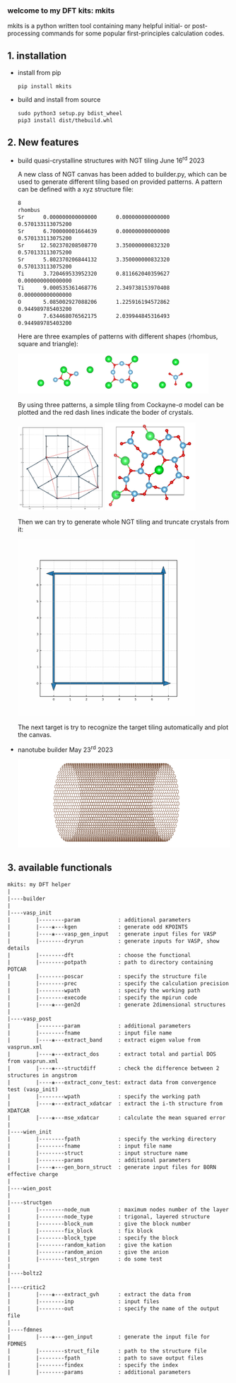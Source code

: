 ### welcome to my DFT kits: mkits

mkits is a python written tool containing many helpful initial- or post-processing commands for some popular first-principles calculation codes.

## 1. installation

+ install from pip
  ```
  pip install mkits
  ```
  

+ build and install from source
  
  ```
  sudo python3 setup.py bdist_wheel
  pip3 install dist/thebuild.whl
  ```

## 2. New features

+ build quasi-crystalline structures with NGT tiling June 16<sup>rd</sup> 2023
  
  A new class of NGT canvas has been added to builder.py, which can be used to generate different tiling based on provided patterns. A pattern can be defined with a xyz structure file:
  ```
  8
  rhombus
  Sr      0.000000000000000      0.000000000000000      0.570133113075200
  Sr      6.700000001664639      0.000000000000000      0.570133113075200
  Sr     12.502370208508770      3.350000000832320      0.570133113075200
  Sr      5.802370206844132      3.350000000832320      0.570133113075200
  Ti      3.720469533952320      0.811662040359627      0.000000000000000
  Ti      9.000535361468776      2.349738153970408      0.000000000000000
  O       5.085002927088206      1.225916194572862      0.944989785403200
  O       7.634468076562175      2.039944845316493      0.944989785403200

  ```

  Here are three examples of patterns with different shapes (rhombus, square and triangle):

  <p float="left">
    <img src="./example/builder/pattern.png" height="90" />
  </p>

  By using three patterns, a simple tiling from Cockayne-σ model can be plotted and the red dash lines indicate the boder of crystals. 

  <p float="left">
    <img src="./example/builder/sigma_tiling.png" height="190" />
    <img src="./example/builder/sigma_film.png" height="200" />
  </p>

  Then we can try to generate whole NGT tiling and truncate crystals from it:

  <p float="left">
    <img src="./example/builder/ngt_tling.gif" height="400" />
  </p>
  
  The next target is try to recognize the target tiling automatically and plot the canvas.

+ nanotube builder May 23<sup>rd</sup> 2023

  <p float="left">
    <img src="./example/builder/nanotube.png" height="200" />
  </p>  


 ## 3. available functionals
 
 ```
 mkits: my DFT helper
 |
 |----builder
 |
 |----vasp_init 
 |        |--------param            : additional parameters
 |        |----❀---kgen             : generate odd KPOINTS
 |        |----❀---vasp_gen_input   : generate input files for VASP
 |        |--------dryrun           : generate inputs for VASP, show details
 |        |--------dft              : choose the functional
 |        |--------potpath          : path to directory containing POTCAR
 |        |--------poscar           : specify the structure file
 |        |--------prec             : specify the calculation precision
 |        |--------wpath            : specify the working path
 |        |--------execode          : specify the mpirun code
 |        |----❀---gen2d            : generate 2dimensional structures
 |
 |----vasp_post
 |        |--------param            : additional parameters
 |        |--------fname            : input file name
 |        |----❀---extract_band     : extract eigen value from vasprun.xml
 |        |----❀---extract_dos      : extract total and partial DOS from vasprun.xml
 |        |----❀---structdiff       : check the difference between 2 structures in angstrom
 |        |----❀---extract_conv_test: extract data from convergence test (vasp_init)
 |        |--------wpath            : specify the working path
 |        |----❀---extract_xdatcar  : extract the i-th structure from XDATCAR
 |        |----❀---mse_xdatcar      : calculate the mean squared error
 |
 |----wien_init
 |        |--------fpath            : specify the working directory
 |        |--------fname            : input file name
 |        |--------struct           : input structure name
 |        |--------params           : additional parameters
 |        |----❀---gen_born_struct  : generate input files for BORN effective charge
 |
 |----wien_post
 |
 |----structgen
 |        |--------node_num         : maximum nodes number of the layer
 |        |--------node_type        : trigonal, layered structure
 |        |--------block_num        : give the block number
 |        |--------fix_block        : fix block
 |        |--------block_type       : specify the block
 |        |--------random_kation    : give the kation
 |        |--------random_anion     : give the anion
 |        |--------test_strgen      : do some test
 |
 |----boltz2
 |
 |----critic2
 |        |----❀---extract_gvh      : extract the data from
 |        |--------inp              : input files
 |        |--------out              : specify the name of the output file
 |
 |----fdmnes
 |        |----❀---gen_input        : generate the input file for FDMNES
 |        |--------struct_file      : path to the structure file
 |        |--------fpath            : path to save output files
 |        |--------findex           : specify the index
 |        |--------params           : additional parameters
 ```